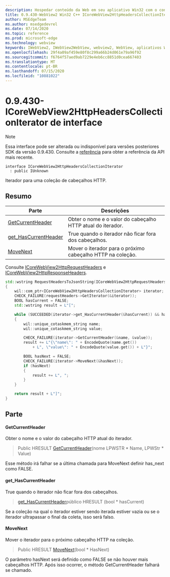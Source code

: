 ```yaml
---
description: Hospedar conteúdo da Web em seu aplicativo Win32 com o controle WebView2 do Microsoft Edge
title: 0.9.430-WebView2 Win32 C++ ICoreWebView2HttpHeadersCollectionIterator
author: MSEdgeTeam
ms.author: msedgedevrel
ms.date: 07/14/2020
ms.topic: reference
ms.prod: microsoft-edge
ms.technology: webview
keywords: IWebView2, IWebView2WebView, webview2, WebView, aplicativos Win32, Win32, Edge, ICoreWebView2, ICoreWebView2Host, controle do navegador, HTML Edge
ms.openlocfilehash: 29f4a09af459e80f8c299a66b24d061e79a96f92
ms.sourcegitcommit: f6764f57aed9ab7229e4eb6cc8851d0cea667403
ms.translationtype: MT
ms.contentlocale: pt-BR
ms.lasthandoff: 07/15/2020
ms.locfileid: "10881022"
---
```

# 0.9.430-ICoreWebView2HttpHeadersCollectionIterator de interface 

> [!NOTE]
> Essa interface pode ser alterada ou indisponível para versões posteriores SDK da versão 0.9.430. Consulte a [referência](../../../webview2-api-reference.md) para obter a referência da API mais recente.

```
interface ICoreWebView2HttpHeadersCollectionIterator
  : public IUnknown
```

Iterador para uma coleção de cabeçalhos HTTP.

## Resumo

 Parte                        | Descrições
--------------------------------|---------------------------------------------
[GetCurrentHeader](#getcurrentheader) | Obter o nome e o valor do cabeçalho HTTP atual do iterador.
[get_HasCurrentHeader](#get_hascurrentheader) | True quando o iterador não ficar fora dos cabeçalhos.
[MoveNext](#movenext) | Mover o iterador para o próximo cabeçalho HTTP na coleção.

Consulte [ICoreWebView2HttpRequestHeaders](ICoreWebView2HttpRequestHeaders.md) e [ICoreWebView2HttpResponseHeaders](ICoreWebView2HttpResponseHeaders.md). 

```cpp
std::wstring RequestHeadersToJsonString(ICoreWebView2HttpRequestHeaders* requestHeaders)
{
    wil::com_ptr<ICoreWebView2HttpHeadersCollectionIterator> iterator;
    CHECK_FAILURE(requestHeaders->GetIterator(&iterator));
    BOOL hasCurrent = FALSE;
    std::wstring result = L"[";

    while (SUCCEEDED(iterator->get_HasCurrentHeader(&hasCurrent)) && hasCurrent)
    {
        wil::unique_cotaskmem_string name;
        wil::unique_cotaskmem_string value;

        CHECK_FAILURE(iterator->GetCurrentHeader(&name, &value));
        result += L"{\"name\": " + EncodeQuote(name.get())
            + L", \"value\": " + EncodeQuote(value.get()) + L"}";

        BOOL hasNext = FALSE;
        CHECK_FAILURE(iterator->MoveNext(&hasNext));
        if (hasNext)
        {
            result += L", ";
        }
    }

    return result + L"]";
}
```

## Parte

#### GetCurrentHeader 

Obter o nome e o valor do cabeçalho HTTP atual do iterador.

> Public HRESULT [GetCurrentHeader](#getcurrentheader)(nome LPWSTR * Name, LPWStr * Value)

Esse método irá falhar se a última chamada para MoveNext definir has_next como FALSE.

#### get_HasCurrentHeader 

True quando o iterador não ficar fora dos cabeçalhos.

> [get_HasCurrentHeader](#get_hascurrentheader)público HRESULT (bool * hasCurrent)

Se a coleção na qual o iterador estiver sendo iterada estiver vazia ou se o iterador ultrapassar o final da coleta, isso será falso.

#### MoveNext 

Mover o iterador para o próximo cabeçalho HTTP na coleção.

> Public HRESULT [MoveNext](#movenext)(bool * HasNext)

O parâmetro hasNext será definido como FALSE se não houver mais cabeçalhos HTTP. Após isso ocorrer, o método GetCurrentHeader falhará se chamado.

